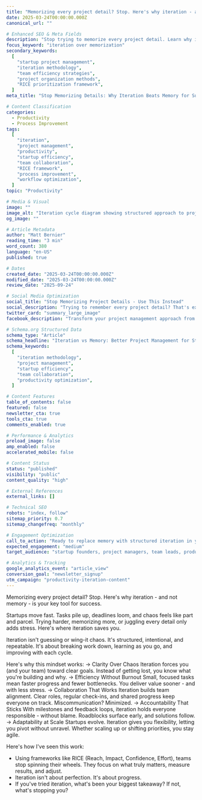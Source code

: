 ```yaml
---
title: "Memorizing every project detail? Stop. Here's why iteration - and not memory - is your key tool for success."
date: 2025-03-24T00:00:00.000Z
canonical_url: ""

# Enhanced SEO & Meta Fields
description: "Stop trying to memorize every project detail. Learn why iteration beats memory for startup success. Discover structured approaches to break down work, improve efficiency, and build team alignment without burnout."
focus_keyword: "iteration over memorization"
secondary_keywords:
  [
    "startup project management",
    "iteration methodology",
    "team efficiency strategies",
    "project organization methods",
    "RICE prioritization framework",
  ]
meta_title: "Stop Memorizing Details: Why Iteration Beats Memory for Success"

# Content Classification
categories:
  - Productivity
  - Process Improvement
tags:
  [
    "iteration",
    "project management",
    "productivity",
    "startup efficiency",
    "team collaboration",
    "RICE framework",
    "process improvement",
    "workflow optimization",
  ]
topic: "Productivity"

# Media & Visual
image: ""
image_alt: "Iteration cycle diagram showing structured approach to project management and team collaboration"
og_image: ""

# Article Metadata
author: "Matt Bernier"
reading_time: "3 min"
word_count: 380
language: "en-US"
published: true

# Dates
created_date: "2025-03-24T00:00:00.000Z"
modified_date: "2025-03-24T00:00:00.000Z"
review_date: "2025-09-24"

# Social Media Optimization
social_title: "Stop Memorizing Project Details - Use This Instead"
social_description: "Trying to remember every project detail? That's exhausting. Here's why iteration beats memory and how to implement structured approaches that actually work."
twitter_card: "summary_large_image"
facebook_description: "Transform your project management approach from memory-based chaos to structured iteration. Learn the RICE framework and methods that reduce stress while improving results."

# Schema.org Structured Data
schema_type: "Article"
schema_headline: "Iteration vs Memory: Better Project Management for Startup Success"
schema_keywords:
  [
    "iteration methodology",
    "project management",
    "startup efficiency",
    "team collaboration",
    "productivity optimization",
  ]

# Content Features
table_of_contents: false
featured: false
newsletter_cta: true
tools_cta: true
comments_enabled: true

# Performance & Analytics
preload_image: false
amp_enabled: false
accelerated_mobile: false

# Content Status
status: "published"
visibility: "public"
content_quality: "high"

# External References
external_links: []

# Technical SEO
robots: "index, follow"
sitemap_priority: 0.7
sitemap_changefreq: "monthly"

# Engagement Optimization
call_to_action: "Ready to replace memory with structured iteration in your projects?"
expected_engagement: "medium"
target_audience: "startup founders, project managers, team leads, productivity enthusiasts"

# Analytics & Tracking
google_analytics_event: "article_view"
conversion_goal: "newsletter_signup"
utm_campaign: "productivity-iteration-content"
---
```


Memorizing every project detail? Stop. Here's why iteration - and not memory - is your key tool for success.

Startups move fast. Tasks pile up, deadlines loom, and chaos feels like part and parcel. Trying harder, memorizing more, or juggling every detail only adds stress.
Here's where iteration saves you.

Iteration isn't guessing or wing-it chaos. It's structured, intentional, and repeatable. It's about breaking work down, learning as you go, and improving with each cycle.

Here's why this mindset works:
→ Clarity Over Chaos
Iteration forces you (and your team) toward clear goals. Instead of getting lost, you know what you're building and why.
→ Efficiency Without Burnout
Small, focused tasks mean faster progress and fewer bottlenecks. You deliver value sooner - and with less stress.
→ Collaboration That Works
Iteration builds team alignment. Clear roles, regular check-ins, and shared progress keep everyone on track. Miscommunication? Minimized.
→ Accountability That Sticks
With milestones and feedback loops, iteration holds everyone responsible - without blame. Roadblocks surface early, and solutions follow.
→ Adaptability at Scale
Startups evolve. Iteration gives you flexibility, letting you pivot without unravel. Whether scaling up or shifting priorities, you stay agile.

Here's how I've seen this work:

- Using frameworks like RICE (Reach, Impact, Confidence, Effort), teams stop spinning their wheels. They focus on what truly matters, measure results, and adjust.
- Iteration isn't about perfection. It's about progress.
- If you've tried iteration, what's been your biggest takeaway? If not, what's stopping you?
